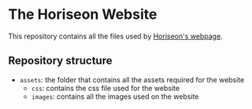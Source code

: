 # The Horiseon Website

This repository contains all the files used by [Horiseon's webpage](https://jec6789.github.io/horiseon/).

Repository structure
--------------------

* `assets`: the folder that contains all the assets required for the website
  * `css`: contains the css file used for the website
  * `images`: contains all the images used on the website